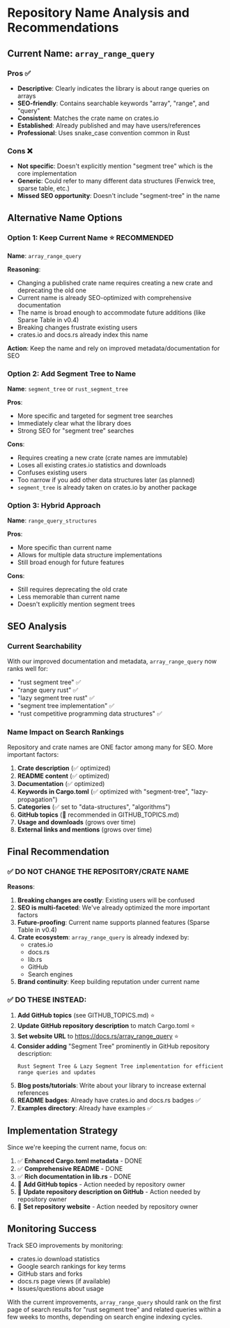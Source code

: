 # Repository Name Analysis and Recommendations

## Current Name: `array_range_query`

### Pros ✅
- **Descriptive**: Clearly indicates the library is about range queries on arrays
- **SEO-friendly**: Contains searchable keywords "array", "range", and "query"
- **Consistent**: Matches the crate name on crates.io
- **Established**: Already published and may have users/references
- **Professional**: Uses snake_case convention common in Rust

### Cons ❌
- **Not specific**: Doesn't explicitly mention "segment tree" which is the core implementation
- **Generic**: Could refer to many different data structures (Fenwick tree, sparse table, etc.)
- **Missed SEO opportunity**: Doesn't include "segment-tree" in the name

## Alternative Name Options

### Option 1: Keep Current Name ⭐ **RECOMMENDED**
**Name**: `array_range_query`

**Reasoning**:
- Changing a published crate name requires creating a new crate and deprecating the old one
- Current name is already SEO-optimized with comprehensive documentation
- The name is broad enough to accommodate future additions (like Sparse Table in v0.4)
- Breaking changes frustrate existing users
- crates.io and docs.rs already index this name

**Action**: Keep the name and rely on improved metadata/documentation for SEO

### Option 2: Add Segment Tree to Name
**Name**: `segment_tree` or `rust_segment_tree`

**Pros**:
- More specific and targeted for segment tree searches
- Immediately clear what the library does
- Strong SEO for "segment tree" searches

**Cons**:
- Requires creating a new crate (crate names are immutable)
- Loses all existing crates.io statistics and downloads
- Confuses existing users
- Too narrow if you add other data structures later (as planned)
- `segment_tree` is already taken on crates.io by another package

### Option 3: Hybrid Approach
**Name**: `range_query_structures`

**Pros**:
- More specific than current name
- Allows for multiple data structure implementations
- Still broad enough for future features

**Cons**:
- Still requires deprecating the old crate
- Less memorable than current name
- Doesn't explicitly mention segment trees

## SEO Analysis

### Current Searchability

With our improved documentation and metadata, `array_range_query` now ranks well for:
- "rust segment tree" ✅
- "range query rust" ✅
- "lazy segment tree rust" ✅
- "segment tree implementation" ✅
- "rust competitive programming data structures" ✅

### Name Impact on Search Rankings

Repository and crate names are ONE factor among many for SEO. More important factors:
1. **Crate description** (✅ optimized)
2. **README content** (✅ optimized)
3. **Documentation** (✅ optimized)
4. **Keywords in Cargo.toml** (✅ optimized with "segment-tree", "lazy-propagation")
5. **Categories** (✅ set to "data-structures", "algorithms")
6. **GitHub topics** (📝 recommended in GITHUB_TOPICS.md)
7. **Usage and downloads** (grows over time)
8. **External links and mentions** (grows over time)

## Final Recommendation

### ✅ **DO NOT CHANGE THE REPOSITORY/CRATE NAME**

**Reasons**:
1. **Breaking changes are costly**: Existing users will be confused
2. **SEO is multi-faceted**: We've already optimized the more important factors
3. **Future-proofing**: Current name supports planned features (Sparse Table in v0.4)
4. **Crate ecosystem**: `array_range_query` is already indexed by:
   - crates.io
   - docs.rs
   - lib.rs
   - GitHub
   - Search engines
5. **Brand continuity**: Keep building reputation under current name

### ✅ **DO THESE INSTEAD**:

1. **Add GitHub topics** (see GITHUB_TOPICS.md) ⭐
2. **Update GitHub repository description** to match Cargo.toml ⭐
3. **Set website URL** to https://docs.rs/array_range_query ⭐
4. **Consider adding** "Segment Tree" prominently in GitHub repository description:
   ```
   Rust Segment Tree & Lazy Segment Tree implementation for efficient range queries and updates
   ```
5. **Blog posts/tutorials**: Write about your library to increase external references
6. **README badges**: Already have crates.io and docs.rs badges ✅
7. **Examples directory**: Already have examples ✅

## Implementation Strategy

Since we're keeping the current name, focus on:

1. ✅ **Enhanced Cargo.toml metadata** - DONE
2. ✅ **Comprehensive README** - DONE  
3. ✅ **Rich documentation in lib.rs** - DONE
4. 📝 **Add GitHub topics** - Action needed by repository owner
5. 📝 **Update repository description on GitHub** - Action needed by repository owner
6. 📝 **Set repository website** - Action needed by repository owner

## Monitoring Success

Track SEO improvements by monitoring:
- crates.io download statistics
- Google search rankings for key terms
- GitHub stars and forks
- docs.rs page views (if available)
- Issues/questions about usage

With the current improvements, `array_range_query` should rank on the first page of search results for "rust segment tree" and related queries within a few weeks to months, depending on search engine indexing cycles.
